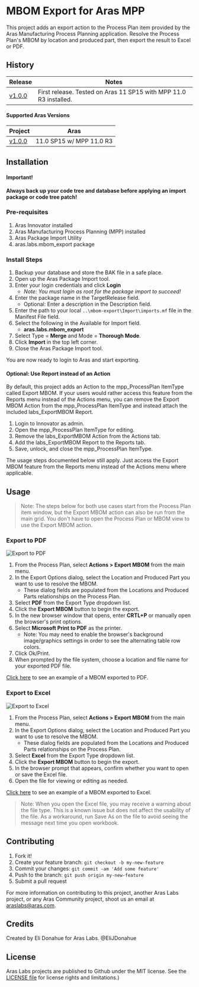 # MBOM Export for Aras MPP 

This project adds an export action to the Process Plan item provided by the Aras Manufacturing Process Planning application. Resolve the Process Plan's MBOM by location and produced part, then export the result to Excel or PDF.

## History

Release | Notes
--------|--------
[v1.0.0](https://github.com/ArasLabs/mbom-export/releases/tag/v1.0.0) | First release. Tested on Aras 11 SP15 with MPP 11.0 R3 installed. 

#### Supported Aras Versions

Project | Aras
--------|------
[v1.0.0](https://github.com/ArasLabs/mbom-export/releases/tag/v1.0.0) | 11.0 SP15 w/ MPP 11.0 R3

## Installation

#### Important!
**Always back up your code tree and database before applying an import package or code tree patch!**

### Pre-requisites

1. Aras Innovator installed
2. Aras Manufacturing Process Planning (MPP) installed
3. Aras Package Import Utility
4. aras.labs.mbom_export package

### Install Steps

1. Backup your database and store the BAK file in a safe place.
2. Open up the Aras Package Import tool.
3. Enter your login credentials and click **Login**
    * _Note: You must login as root for the package import to succeed!_
4. Enter the package name in the TargetRelease field.
    * Optional: Enter a description in the Description field.
5. Enter the path to your local `..\mbom-export\Import\imports.mf` file in the Manifest File field.
6. Select the following in the Available for Import field.
    * **aras.labs.mbom_export**
7. Select Type = **Merge** and Mode = **Thorough Mode**.
8. Click **Import** in the top left corner.
9. Close the Aras Package Import tool.

You are now ready to login to Aras and start exporting.

#### Optional: Use Report instead of an Action

By default, this project adds an Action to the mpp_ProcessPlan ItemType called Export MBOM. If your users would rather access this feature from the Reports menu instead of the Actions menu, you can remove the Export MBOM Action from the mpp_ProcessPlan ItemType and instead attach the included labs_ExportMBOM Report.

1. Login to Innovator as admin.
2. Open the mpp_ProcessPlan ItemType for editing.
3. Remove the labs_ExportMBOM Action from the Actions tab. 
4. Add the labs_ExportMBOM Report to the Reports tab.
5. Save, unlock, and close the mpp_ProcessPlan ItemType.

The usage steps documented below still apply. Just access the Export MBOM feature from the Reports menu instead of the Actions menu where applicable.

## Usage

>Note: The steps below for both use cases start from the Process Plan item window, but the Export MBOM action can also be run from the main grid. You don't have to open the Process Plan or MBOM view to use the Export MBOM action.

### Export to PDF

![Export to PDF](./Screenshots/pdf.gif)

1. From the Process Plan, select **Actions > Export MBOM** from the main menu.
2. In the Export Options dialog, select the Location and Produced Part you want to use to resolve the MBOM. 
    * These dialog fields are populated from the Locations and Produced Parts relationships on the Process Plan.
3. Select **PDF** from the Export Type dropdown list.
4. Click the **Export MBOM** button to begin the export.
5. In the new browser window that opens, enter **CRTL+P** or manually open the browser's print options.
6. Select **Microsoft Print to PDF** as the printer.
    * Note: You may need to enable the browser's background image/graphics settings in order to see the alternating table row colors.
7. Click Ok/Print.
8. When prompted by the file system, choose a location and file name for your exported PDF file.

[Click here](./Examples/PP010_MBOM_Export.pdf) to see an example of a MBOM exported to PDF.

### Export to Excel

![Export to Excel](./Screenshots/excel.gif)

1. From the Process Plan, select **Actions > Export MBOM** from the main menu.
2. In the Export Options dialog, select the Location and Produced Part you want to use to resolve the MBOM. 
    * These dialog fields are populated from the Locations and Produced Parts relationships on the Process Plan.
3. Select **Excel** from the Export Type dropdown list.
4. Click the **Export MBOM** button to begin the export.
5. In the browser prompt that appears, confirm whether you want to open or save the Excel file.
6. Open the file for viewing or editing as needed.

[Click here](./Examples/PP010_MBOM_Export.xls) to see an example of a MBOM exported to Excel.

>Note: When you open the Excel file, you may receive a warning about the file type. This is a known issue but does not affect the usability of the file. As a workaround, run Save As on the file to avoid seeing the message next time you open workbook.

## Contributing

1. Fork it!
2. Create your feature branch: `git checkout -b my-new-feature`
3. Commit your changes: `git commit -am 'Add some feature'`
4. Push to the branch: `git push origin my-new-feature`
5. Submit a pull request

For more information on contributing to this project, another Aras Labs project, or any Aras Community project, shoot us an email at araslabs@aras.com.

## Credits

Created by Eli Donahue for Aras Labs. @EliJDonahue

## License

Aras Labs projects are published to Github under the MIT license. See the [LICENSE file](./LICENSE.md) for license rights and limitations.)